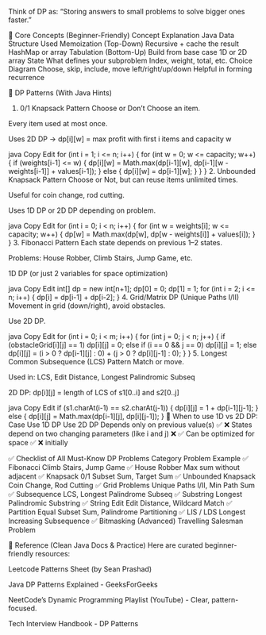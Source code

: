 Think of DP as:
“Storing answers to small problems to solve bigger ones faster.”

🚩 Core Concepts (Beginner-Friendly)
Concept	Explanation	Java Data Structure Used
Memoization (Top-Down)	Recursive + cache the result	HashMap or array
Tabulation (Bottom-Up)	Build from base case	1D or 2D array
State	What defines your subproblem	Index, weight, total, etc.
Choice Diagram	Choose, skip, include, move left/right/up/down	Helpful in forming recurrence

🧩 DP Patterns (With Java Hints)
1. 0/1 Knapsack Pattern
Choose or Don’t Choose an item.

Every item used at most once.

Uses 2D DP → dp[i][w] = max profit with first i items and capacity w

java
Copy
Edit
for (int i = 1; i <= n; i++) {
    for (int w = 0; w <= capacity; w++) {
        if (weights[i-1] <= w) {
            dp[i][w] = Math.max(dp[i-1][w], dp[i-1][w - weights[i-1]] + values[i-1]);
        } else {
            dp[i][w] = dp[i-1][w];
        }
    }
}
2. Unbounded Knapsack Pattern
Choose or Not, but can reuse items unlimited times.

Useful for coin change, rod cutting.

Uses 1D DP or 2D DP depending on problem.

java
Copy
Edit
for (int i = 0; i < n; i++) {
    for (int w = weights[i]; w <= capacity; w++) {
        dp[w] = Math.max(dp[w], dp[w - weights[i]] + values[i]);
    }
}
3. Fibonacci Pattern
Each state depends on previous 1–2 states.

Problems: House Robber, Climb Stairs, Jump Game, etc.

1D DP (or just 2 variables for space optimization)

java
Copy
Edit
int[] dp = new int[n+1];
dp[0] = 0;
dp[1] = 1;
for (int i = 2; i <= n; i++) {
    dp[i] = dp[i-1] + dp[i-2];
}
4. Grid/Matrix DP (Unique Paths I/II)
Movement in grid (down/right), avoid obstacles.

Use 2D DP.

java
Copy
Edit
for (int i = 0; i < m; i++) {
    for (int j = 0; j < n; j++) {
        if (obstacleGrid[i][j] == 1) dp[i][j] = 0;
        else if (i == 0 && j == 0) dp[i][j] = 1;
        else dp[i][j] = (i > 0 ? dp[i-1][j] : 0) + (j > 0 ? dp[i][j-1] : 0);
    }
}
5. Longest Common Subsequence (LCS) Pattern
Match or move.

Used in: LCS, Edit Distance, Longest Palindromic Subseq

2D DP: dp[i][j] = length of LCS of s1[0..i] and s2[0..j]

java
Copy
Edit
if (s1.charAt(i-1) == s2.charAt(j-1)) {
    dp[i][j] = 1 + dp[i-1][j-1];
} else {
    dp[i][j] = Math.max(dp[i-1][j], dp[i][j-1]);
}
🧠 When to use 1D vs 2D DP:
Case	Use 1D DP	Use 2D DP
Depends only on previous value(s)	✅	❌
States depend on two changing parameters (like i and j)	❌	✅
Can be optimized for space	✅	❌ initially

✅ Checklist of All Must-Know DP Problems
Category	Problem Example
✅ Fibonacci	Climb Stairs, Jump Game
✅ House Robber	Max sum without adjacent
✅ Knapsack 0/1	Subset Sum, Target Sum
✅ Unbounded Knapsack	Coin Change, Rod Cutting
✅ Grid Problems	Unique Paths I/II, Min Path Sum
✅ Subsequence	LCS, Longest Palindrome Subseq
✅ Substring	Longest Palindromic Substring
✅ String Edit	Edit Distance, Wildcard Match
✅ Partition	Equal Subset Sum, Palindrome Partitioning
✅ LIS / LDS	Longest Increasing Subsequence
✅ Bitmasking (Advanced)	Travelling Salesman Problem

📘 Reference (Clean Java Docs & Practice)
Here are curated beginner-friendly resources:

Leetcode Patterns Sheet (by Sean Prashad)

Java DP Patterns Explained - GeeksForGeeks

NeetCode’s Dynamic Programming Playlist (YouTube) - Clear, pattern-focused.

Tech Interview Handbook - DP Patterns
